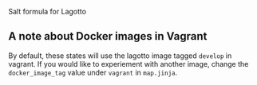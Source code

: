 Salt formula for Lagotto

## A note about Docker images in Vagrant

By default, these states will use the lagotto image tagged `develop` in vagrant.
If you would like to experiement with another image, change the
`docker_image_tag` value under `vagrant` in `map.jinja`.